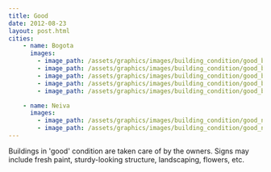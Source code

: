 ```yaml
---
title: Good
date: 2012-08-23
layout: post.html
cities:
    - name: Bogota
      images:
        - image_path: /assets/graphics/images/building_condition/good_bogota_01.jpg
        - image_path: /assets/graphics/images/building_condition/good_bogota_02.jpg
        - image_path: /assets/graphics/images/building_condition/good_bogota_03.jpg
        - image_path: /assets/graphics/images/building_condition/good_bogota_04.jpg
        - image_path: /assets/graphics/images/building_condition/good_bogota_05.jpg

    - name: Neiva
      images:
        - image_path: /assets/graphics/images/building_condition/good_neiva_01.png
        - image_path: /assets/graphics/images/building_condition/good_neiva_02.png
---
```

Buildings in 'good' condition are taken care of by the owners. Signs may include fresh paint, sturdy-looking structure, landscaping, flowers, etc.